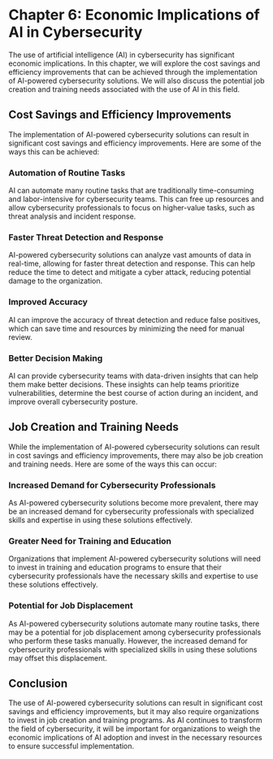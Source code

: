 Chapter 6: Economic Implications of AI in Cybersecurity
=======================================================

The use of artificial intelligence (AI) in cybersecurity has significant economic implications. In this chapter, we will explore the cost savings and efficiency improvements that can be achieved through the implementation of AI-powered cybersecurity solutions. We will also discuss the potential job creation and training needs associated with the use of AI in this field.

Cost Savings and Efficiency Improvements
----------------------------------------

The implementation of AI-powered cybersecurity solutions can result in significant cost savings and efficiency improvements. Here are some of the ways this can be achieved:

### Automation of Routine Tasks

AI can automate many routine tasks that are traditionally time-consuming and labor-intensive for cybersecurity teams. This can free up resources and allow cybersecurity professionals to focus on higher-value tasks, such as threat analysis and incident response.

### Faster Threat Detection and Response

AI-powered cybersecurity solutions can analyze vast amounts of data in real-time, allowing for faster threat detection and response. This can help reduce the time to detect and mitigate a cyber attack, reducing potential damage to the organization.

### Improved Accuracy

AI can improve the accuracy of threat detection and reduce false positives, which can save time and resources by minimizing the need for manual review.

### Better Decision Making

AI can provide cybersecurity teams with data-driven insights that can help them make better decisions. These insights can help teams prioritize vulnerabilities, determine the best course of action during an incident, and improve overall cybersecurity posture.

Job Creation and Training Needs
-------------------------------

While the implementation of AI-powered cybersecurity solutions can result in cost savings and efficiency improvements, there may also be job creation and training needs. Here are some of the ways this can occur:

### Increased Demand for Cybersecurity Professionals

As AI-powered cybersecurity solutions become more prevalent, there may be an increased demand for cybersecurity professionals with specialized skills and expertise in using these solutions effectively.

### Greater Need for Training and Education

Organizations that implement AI-powered cybersecurity solutions will need to invest in training and education programs to ensure that their cybersecurity professionals have the necessary skills and expertise to use these solutions effectively.

### Potential for Job Displacement

As AI-powered cybersecurity solutions automate many routine tasks, there may be a potential for job displacement among cybersecurity professionals who perform these tasks manually. However, the increased demand for cybersecurity professionals with specialized skills in using these solutions may offset this displacement.

Conclusion
----------

The use of AI-powered cybersecurity solutions can result in significant cost savings and efficiency improvements, but it may also require organizations to invest in job creation and training programs. As AI continues to transform the field of cybersecurity, it will be important for organizations to weigh the economic implications of AI adoption and invest in the necessary resources to ensure successful implementation.
